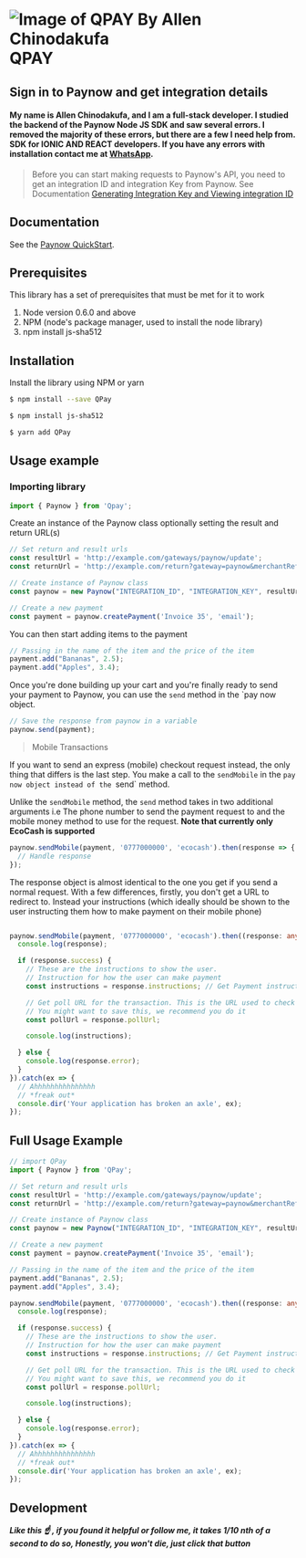 # ![Image of QPAY By Allen Chinodakufa](https://cdn.dribbble.com/users/7152731/avatars/normal/0f5b6cafca9dec544e84cbc984e51c53.png?1614270459) QPAY
## Sign in to Paynow and get integration details
#### My name is Allen Chinodakufa, and I am a full-stack developer. I studied the backend of the Paynow Node JS SDK and saw several errors. I removed the majority of these errors, but there are a few I need help from. SDK for IONIC AND REACT developers. If you have any errors with installation contact me at [WhatsApp](tel:+263771899951).
> Before you can start making requests to Paynow's API, you need to get an integration ID and integration Key from Paynow. 
See Documentation [Generating Integration Key and Viewing integration ID](https://developers.paynow.co.zw/docs/integration_generation.html)

## Documentation

See the [Paynow QuickStart](https://developers.paynow.co.zw/docs/quickstart.html).

## Prerequisites

This library has a set of prerequisites that must be met for it to work

1.  Node version 0.6.0 and above
2.  NPM (node's package manager, used to install the node library)
3.  npm install js-sha512

## Installation

Install the library using NPM or yarn

```sh
$ npm install --save QPay
```
```sh
$ npm install js-sha512
```
```sh
$ yarn add QPay
```

## Usage example

### Importing library

```Typescript
import { Paynow } from 'Qpay';
```

Create an instance of the Paynow class optionally setting the result and return URL(s)

```TYPESCRIPT
// Set return and result urls
const resultUrl = 'http://example.com/gateways/paynow/update';
const returnUrl = 'http://example.com/return?gateway=paynow&merchantReference=1234';

// Create instance of Paynow class
const paynow = new Paynow("INTEGRATION_ID", "INTEGRATION_KEY", resultUrl, returnUrl);

// Create a new payment
const payment = paynow.createPayment('Invoice 35', 'email');
```

You can then start adding items to the payment

```TYPESCRIPT
// Passing in the name of the item and the price of the item
payment.add("Bananas", 2.5);
payment.add("Apples", 3.4);
```

Once you're done building up your cart and you're finally ready to send your payment to Paynow, you can use the `send` method in the `pay now object.

```TYPESCRIPT
// Save the response from paynow in a variable
paynow.send(payment);
```

> Mobile Transactions

If you want to send an express (mobile) checkout request instead, the only thing that differs is the last step. You make a call to the `sendMobile` in the `pay now object
instead of the `send` method.

Unlike the `sendMobile` method, the `send` method takes in two additional arguments i.e The phone number to send the payment request to and the mobile money method to use for the request. **Note that currently only EcoCash is supported**

```TYPESCRIPT
paynow.sendMobile(payment, '0777000000', 'ecocash').then(response => {
  // Handle response
});
```

The response object is almost identical to the one you get if you send a normal request. With a few differences, firstly, you don't get a URL to redirect to. Instead your instructions (which ideally should be shown to the user instructing them how to make payment on their mobile phone)

```TYPESCRIPT

paynow.sendMobile(payment, '0777000000', 'ecocash').then((response: any) => {
  console.log(response);

  if (response.success) {
    // These are the instructions to show the user.
    // Instruction for how the user can make payment
    const instructions = response.instructions; // Get Payment instructions for the selected mobile money method

    // Get poll URL for the transaction. This is the URL used to check the status of the transaction.
    // You might want to save this, we recommend you do it
    const pollUrl = response.pollUrl;

    console.log(instructions);

  } else {
    console.log(response.error);
  }
}).catch(ex => {
  // Ahhhhhhhhhhhhhhh
  // *freak out*
  console.dir('Your application has broken an axle', ex);
});
```

## Full Usage Example

```TYPESCRIPT
// import QPay
import { Paynow } from 'QPay';

// Set return and result urls
const resultUrl = 'http://example.com/gateways/paynow/update';
const returnUrl = 'http://example.com/return?gateway=paynow&merchantReference=1234';

// Create instance of Paynow class
const paynow = new Paynow("INTEGRATION_ID", "INTEGRATION_KEY", resultUrl, returnUrl);

// Create a new payment
const payment = paynow.createPayment('Invoice 35', 'email');

// Passing in the name of the item and the price of the item
payment.add("Bananas", 2.5);
payment.add("Apples", 3.4);

paynow.sendMobile(payment, '0777000000', 'ecocash').then((response: any) => {
  console.log(response);

  if (response.success) {
    // These are the instructions to show the user.
    // Instruction for how the user can make payment
    const instructions = response.instructions; // Get Payment instructions for the selected mobile money method

    // Get poll URL for the transaction. This is the URL used to check the status of the transaction.
    // You might want to save this, we recommend you do it
    const pollUrl = response.pollUrl;

    console.log(instructions);

  } else {
    console.log(response.error);
  }
}).catch(ex => {
  // Ahhhhhhhhhhhhhhh
  // *freak out*
  console.dir('Your application has broken an axle', ex);
});
```


## Development 

_**Like this :point_up: , if you found it helpful or follow me, it takes 1/10 nth of a second to do so, 
Honestly, you won't die, just click that button**_
